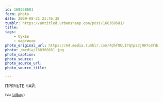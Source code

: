 ```yaml
---
id: 168368681
form: photo
date: 2009-08-21 23:46:38
tumblr: https://untitled.urbansheep.com/post/168368681/
title:
tags:
    - буквы
    - картинки
photo_original_url: https://64.media.tumblr.com/4QhfOULIYqtps3j9H7o8Tdw8o1_400.jpg
photo: /media/168368681.jpg
photo_caption: 
photo_source:
photo_source_url:
photo_source_title:

---
```


<p>ПРЯЧЬТЕ ЧАЙ.</p>

<p><small>(via <a href="http://failbag.tumblr.com/post/157584384">failbag</a>)</small></p>
